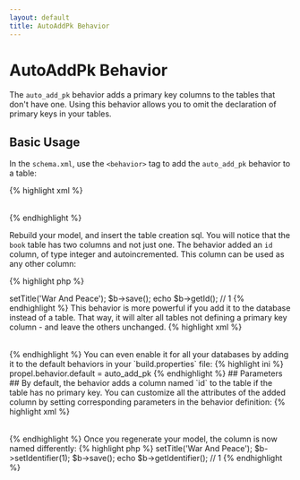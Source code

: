 ```yaml
---
layout: default
title: AutoAddPk Behavior
---
```


# AutoAddPk Behavior #

The `auto_add_pk` behavior adds a primary key columns to the tables that don't have one. Using this behavior allows you to omit the declaration of primary keys in your tables.

## Basic Usage ##

In the `schema.xml`, use the `<behavior>` tag to add the `auto_add_pk` behavior to a table:

{% highlight xml %}
<table name="book">
  <column name="title" type="VARCHAR" required="true" primaryString="true" />
  <behavior name="auto_add_pk" />
</table>
{% endhighlight %}

Rebuild your model, and insert the table creation sql. You will notice that the `book` table has two columns and not just one. The behavior added an `id` column, of type integer and autoincremented. This column can be used as any other column:

{% highlight php %}
<?php
$b = new Book();
$b->setTitle('War And Peace');
$b->save();
echo $b->getId(); // 1
{% endhighlight %}

This behavior is more powerful if you add it to the database instead of a table. That way, it will alter all tables not defining a primary key column - and leave the others unchanged.

{% highlight xml %}
<database name="bookstore" defaultIdMethod="native">
  <behavior name="auto_add_pk" />
  <table name="book">
    <column name="title" type="VARCHAR" required="true" primaryString="true" />
  </table>
</database>
{% endhighlight %}

You can even enable it for all your databases by adding it to the default behaviors in your `build.properties` file:

{% highlight ini %}
propel.behavior.default = auto_add_pk
{% endhighlight %}

## Parameters ##

By default, the behavior adds a column named `id` to the table if the table has no primary key. You can customize all the attributes of the added column by setting corresponding parameters in the behavior definition:

{% highlight xml %}
<database name="bookstore" defaultIdMethod="native">
  <behavior name="auto_add_pk">
    <parameter name="name" value="identifier" />
    <parameter name="autoIncrement" value="false" />
    <parameter name="type" value="BIGINT" />
  </behavior>
  <table name="book">
    <column name="title" type="VARCHAR" required="true" primaryString="true" />
  </table>
</database>
{% endhighlight %}

Once you regenerate your model, the column is now named differently:

{% highlight php %}
<?php
$b = new Book();
$b->setTitle('War And Peace');
$b->setIdentifier(1);
$b->save();
echo $b->getIdentifier(); // 1
{% endhighlight %}
